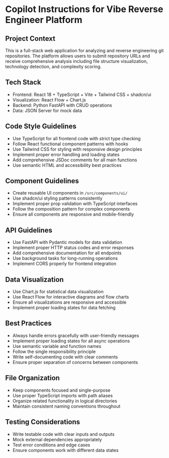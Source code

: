 <!-- Use this file to provide workspace-specific custom instructions to Copilot. For more details, visit https://code.visualstudio.com/docs/copilot/copilot-customization#_use-a-githubcopilotinstructionsmd-file -->

# Copilot Instructions for Vibe Reverse Engineer Platform

## Project Context
This is a full-stack web application for analyzing and reverse engineering git repositories. The platform allows users to submit repository URLs and receive comprehensive analysis including file structure visualization, technology detection, and complexity scoring.

## Tech Stack
- Frontend: React 18 + TypeScript + Vite + Tailwind CSS + shadcn/ui
- Visualization: React Flow + Chart.js
- Backend: Python FastAPI with CRUD operations
- Data: JSON Server for mock data

## Code Style Guidelines
- Use TypeScript for all frontend code with strict type checking
- Follow React functional component patterns with hooks
- Use Tailwind CSS for styling with responsive design principles
- Implement proper error handling and loading states
- Add comprehensive JSDoc comments for all main functions
- Use semantic HTML and accessibility best practices

## Component Guidelines
- Create reusable UI components in `/src/components/ui/`
- Use shadcn/ui styling patterns consistently
- Implement proper prop validation with TypeScript interfaces
- Follow the composition pattern for complex components
- Ensure all components are responsive and mobile-friendly

## API Guidelines
- Use FastAPI with Pydantic models for data validation
- Implement proper HTTP status codes and error responses
- Add comprehensive documentation for all endpoints
- Use background tasks for long-running operations
- Implement CORS properly for frontend integration

## Data Visualization
- Use Chart.js for statistical data visualization
- Use React Flow for interactive diagrams and flow charts
- Ensure all visualizations are responsive and accessible
- Implement proper loading states for data fetching

## Best Practices
- Always handle errors gracefully with user-friendly messages
- Implement proper loading states for all async operations
- Use semantic variable and function names
- Follow the single responsibility principle
- Write self-documenting code with clear comments
- Ensure proper separation of concerns between components

## File Organization
- Keep components focused and single-purpose
- Use proper TypeScript imports with path aliases
- Organize related functionality in logical directories
- Maintain consistent naming conventions throughout

## Testing Considerations
- Write testable code with clear inputs and outputs
- Mock external dependencies appropriately
- Test error conditions and edge cases
- Ensure components work with different data states
